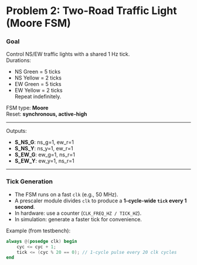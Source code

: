 # Problem 2: Two-Road Traffic Light (Moore FSM)

### Goal
Control NS/EW traffic lights with a shared 1 Hz tick.  
Durations:  
- NS Green = 5 ticks  
- NS Yellow = 2 ticks  
- EW Green = 5 ticks  
- EW Yellow = 2 ticks  
Repeat indefinitely.

FSM type: **Moore**  
Reset: **synchronous, active-high**

---

Outputs:
- **S_NS_G**: ns_g=1, ew_r=1  
- **S_NS_Y**: ns_y=1, ew_r=1  
- **S_EW_G**: ew_g=1, ns_r=1  
- **S_EW_Y**: ew_y=1, ns_r=1  

---

### Tick Generation

- The FSM runs on a fast `clk` (e.g., 50 MHz).  
- A prescaler module divides `clk` to produce a **1-cycle-wide `tick` every 1 second**.  
- In hardware: use a counter (`CLK_FREQ_HZ / TICK_HZ`).  
- In simulation: generate a faster tick for convenience.  

Example (from testbench):
```verilog
always @(posedge clk) begin
    cyc <= cyc + 1;
    tick <= (cyc % 20 == 0); // 1-cycle pulse every 20 clk cycles
end

